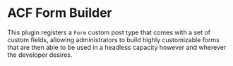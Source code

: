 # ACF Form Builder

This plugin registers a `Form` custom post type that comes with a set of custom fields, allowing administrators to build highly customizable forms that are then able to be used in a headless capacity however and wherever the developer desires.
